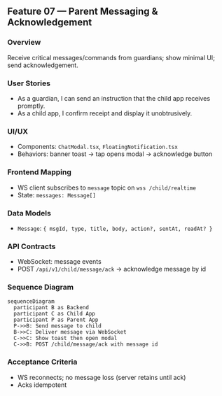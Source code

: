 ## Feature 07 — Parent Messaging & Acknowledgement

### Overview
Receive critical messages/commands from guardians; show minimal UI; send acknowledgement.

### User Stories
- As a guardian, I can send an instruction that the child app receives promptly.
- As a child app, I confirm receipt and display it unobtrusively.

### UI/UX
- Components: `ChatModal.tsx`, `FloatingNotification.tsx`
- Behaviors: banner toast -> tap opens modal -> acknowledge button

### Frontend Mapping
- WS client subscribes to `message` topic on `wss /child/realtime`
- State: `messages: Message[]`

### Data Models
- `Message`: `{ msgId, type, title, body, action?, sentAt, readAt? }`

### API Contracts
- WebSocket: message events
- POST `/api/v1/child/message/ack` -> acknowledge message by id

### Sequence Diagram
```mermaid
sequenceDiagram
  participant B as Backend
  participant C as Child App
  participant P as Parent App
  P->>B: Send message to child
  B->>C: Deliver message via WebSocket
  C->>C: Show toast then open modal
  C->>B: POST /child/message/ack with message id
```

### Acceptance Criteria
- WS reconnects; no message loss (server retains until ack)
- Acks idempotent
